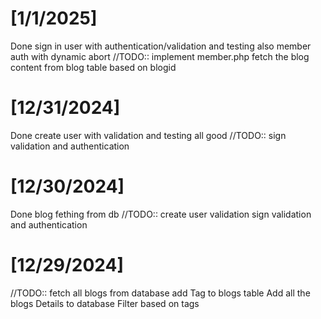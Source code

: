 # [1/1/2025]
Done sign in user with authentication/validation and testing
    also member auth with dynamic abort 
//TODO::
    implement member.php
    fetch the blog content from blog table based on blogid
# [12/31/2024]
Done create user with validation and testing all good
//TODO:: 
    sign validation and authentication
# [12/30/2024]
Done blog fething from db
//TODO:: 
    create user validation
    sign validation and authentication

# [12/29/2024]
//TODO:: 
    fetch all blogs from database 
    add Tag to blogs table
    Add all the blogs Details to database
    Filter based on tags
